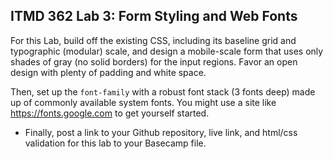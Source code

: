 ## ITMD 362 Lab 3: Form Styling and Web Fonts

For this Lab, build off the existing CSS, including its baseline grid and typographic (modular) scale, and design a mobile-scale form that
uses only shades of gray (no solid borders) for the input regions. Favor an open design with plenty of padding and white space.

Then, set up the `font-family` with a robust font stack (3 fonts deep) made up of commonly available system fonts. You might 
use a site like https://fonts.google.com to get yourself started.

* Finally, post a link to your Github repository, live link, and html/css validation for this lab to your Basecamp file. 